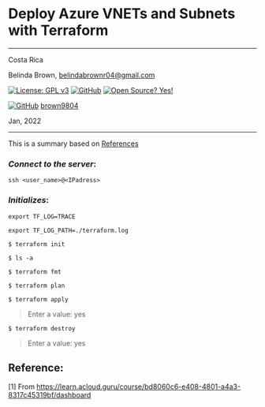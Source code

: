 # Deploy Azure VNETs and Subnets with Terraform
----------

Costa Rica

Belinda Brown, belindabrownr04@gmail.com

[![License: GPL v3](https://img.shields.io/badge/License-GPLv3-blue.svg)](https://www.gnu.org/licenses/gpl-3.0)
[![GitHub](https://badgen.net/badge/icon/github?icon=github&label)](https://github.com) [![Open Source? Yes!](https://badgen.net/badge/Open%20Source%20%3F/Yes%21/blue?icon=github)](https://github.com/Naereen/badges/)

[![GitHub](https://img.shields.io/badge/--181717?logo=github&logoColor=ffffff)](https://github.com/)
[brown9804](https://github.com/brown9804)

Jan, 2022

----------

This is a summary based on [References](#reference)

### _Connect to the server_:

`ssh <user_name>@<IPadress>`

### _Initializes_:

`export TF_LOG=TRACE`

`export TF_LOG_PATH=./terraform.log`

`$ terraform init`

`$ ls -a`

`$ terraform fmt`

`$ terraform plan`

`$ terraform apply`

> Enter a value: yes

`$ terraform destroy`

> Enter a value: yes

## Reference:

[1] From https://learn.acloud.guru/course/bd8060c6-e408-4801-a4a3-8317c45319bf/dashboard <br/>
